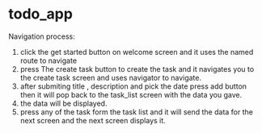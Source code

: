 # todo_app

Navigation process:
1. click the get started button on welcome screen and it uses the named route to navigate
2. press The create task button to create the task and it navigates you to the create task screen and uses navigator to navigate.
3. after submiting title , description and pick the date press add button then it will pop back to the task_list screen with the data you gave.
4. the data will be displayed.
5. press any of the task form the task list and it will send the data for the next screen and the next screen displays it.